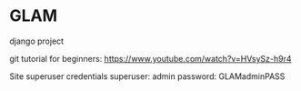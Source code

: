 # GLAM
django project

git tutorial for beginners:
https://www.youtube.com/watch?v=HVsySz-h9r4


Site superuser credentials
superuser: admin
password: GLAMadminPASS
